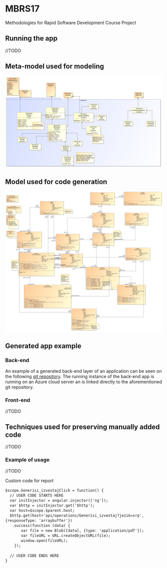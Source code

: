 # MBRS17
Methodologies for Rapid Software Development Course Project

## Running the app
//TODO

## Meta-model used for modeling
![Meta-model](https://github.com/vladimirivkovic/MBRS17/blob/master/Meta-model.png "Meta-model")

## Model used for code generation
![Model](https://github.com/vladimirivkovic/MBRS17/blob/master/Model.png "Model")

## Generated app example
### Back-end
An example of a generated back-end layer of an application can be seen on the following [git repository](https://github.com/TodorovicNikola/MBRS17APP).
The running instance of the back-end app is running on an Azure cloud server an is linked directly to the aforementioned git repository.
  
### Front-end
  //TODO


## Techniques used for preserving manually added code
//TODO
### Example of usage
//TODO


Custom code for report
```
$scope.Generisi_izvestajClick = function() {
  // USER CODE STARTS HERE
  var initInjector = angular.injector(['ng']);
  var $http = initInjector.get('$http');
  var host=$scope.$parent.host;
  $http.get(host+'api/operations/Generisi_izvestaj?jezik=srp', {responseType: 'arraybuffer'})
   .success(function (data) {
       var file = new Blob([data], {type: 'application/pdf'});
       var fileURL = URL.createObjectURL(file);
       window.open(fileURL);
    });

  // USER CODE ENDS HERE
}
```
